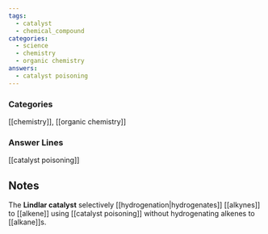 ```yaml
---
tags:
  - catalyst
  - chemical_compound
categories:
  - science
  - chemistry
  - organic chemistry
answers:
  - catalyst poisoning
---
```

### Categories
[[chemistry]], [[organic chemistry]]
### Answer Lines
[[catalyst poisoning]]
## Notes
The **Lindlar catalyst** selectively [[hydrogenation|hydrogenates]] [[alkynes]] to [[alkene]] using [[catalyst poisoning]] without hydrogenating alkenes to [[alkane]]s.